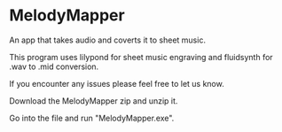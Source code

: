 # MelodyMapper
An app that takes audio and coverts it to sheet music.


This program uses lilypond for sheet music engraving and fluidsynth for .wav to .mid conversion.

If you encounter any issues please feel free to let us know.

Download the MelodyMapper zip and unzip it.

Go into the file and run "MelodyMapper.exe".
